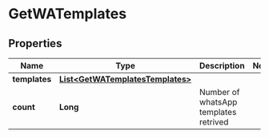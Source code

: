 
# GetWATemplates

## Properties
Name | Type | Description | Notes
------------ | ------------- | ------------- | -------------
**templates** | [**List&lt;GetWATemplatesTemplates&gt;**](GetWATemplatesTemplates.md) |  | 
**count** | **Long** | Number of whatsApp templates retrived | 



